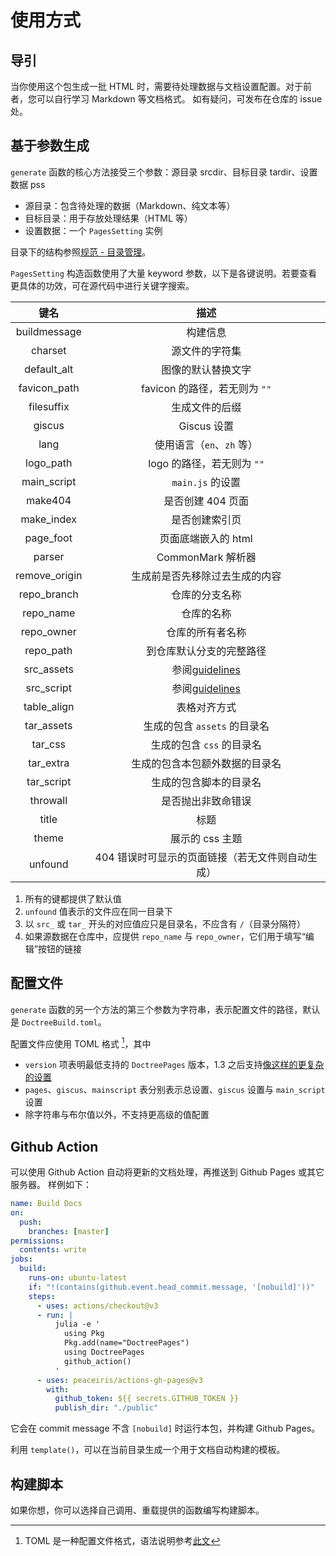# 使用方式
## 导引
当你使用这个包生成一批 HTML 时，需要待处理数据与文档设置配置。对于前者，您可以自行学习 Markdown 等文档格式。
如有疑问，可发布在仓库的 issue 处。

## 基于参数生成
`generate` 函数的核心方法接受三个参数：源目录 srcdir、目标目录 tardir、设置数据 pss
* 源目录：包含待处理的数据（Markdown、纯文本等）
* 目标目录：用于存放处理结果（HTML 等）
* 设置数据：一个 `PagesSetting` 实例

目录下的结构参照[规范 - 目录管理](guidelines.md#目录管理)。

`PagesSetting` 构造函数使用了大量 keyword 参数，以下是各键说明。若要查看更具体的功效，可在源代码中进行关键字搜索。

| 键名 | 描述 |
| :-: | :-: |
| buildmessage | 构建信息 |
| charset | 源文件的字符集 |
| default_alt | 图像的默认替换文字 |
| favicon_path | favicon 的路径，若无则为 `""` |
| filesuffix | 生成文件的后缀 |
| giscus | Giscus 设置 |
| lang | 使用语言（`en`、`zh` 等） |
| logo_path | logo 的路径，若无则为 `""` |
| main_script | `main.js` 的设置 |
| make404 | 是否创建 404 页面 |
| make_index | 是否创建索引页 |
| page_foot | 页面底端嵌入的 html |
| parser | CommonMark 解析器 |
| remove_origin | 生成前是否先移除过去生成的内容 |
| repo_branch | 仓库的分支名称 |
| repo_name | 仓库的名称 |
| repo_owner | 仓库的所有者名称 |
| repo_path | 到仓库默认分支的完整路径 |
| src_assets | 参阅[guidelines](guidelines.md#目录管理) |
| src_script | 参阅[guidelines](guidelines.md#目录管理) |
| table_align | 表格对齐方式 |
| tar_assets | 生成的包含 `assets` 的目录名 |
| tar_css | 生成的包含 `css` 的目录名 |
| tar_extra | 生成的包含本包额外数据的目录名 |
| tar_script | 生成的包含脚本的目录名 |
| throwall | 是否抛出非致命错误 |
| title | 标题 |
| theme | 展示的 css 主题 |
| unfound | 404 错误时可显示的页面链接（若无文件则自动生成） |

1. 所有的键都提供了默认值
2. `unfound` 值表示的文件应在同一目录下
3. 以 `src_` 或 `tar_` 开头的对应值应只是目录名，不应含有 `/`（目录分隔符）
4. 如果源数据在仓库中，应提供 `repo_name` 与 `repo_owner`，它们用于填写“编辑”按钮的链接

## 配置文件
`generate` 函数的另一个方法的第三个参数为字符串，表示配置文件的路径，默认是 `DoctreeBuild.toml`。

配置文件应使用 TOML 格式 [^1]，其中
* `version` 项表明最低支持的 `DoctreePages` 版本，1.3 之后支持[像这样的更复杂的设置](https://pkgdocs.julialang.org/v1/compatibility/)
* `pages`、`giscus`、`mainscript` 表分别表示总设置、`giscus` 设置与 `main_script` 设置
* 除字符串与布尔值以外，不支持更高级的值配置

## Github Action
可以使用 Github Action 自动将更新的文档处理，再推送到 Github Pages 或其它服务器。
样例如下：
```yaml
name: Build Docs
on:
  push:
    branches: [master]
permissions:
  contents: write
jobs:
  build:
    runs-on: ubuntu-latest
    if: "!(contains(github.event.head_commit.message, '[nobuild]'))"
    steps:
      - uses: actions/checkout@v3
      - run: |
          julia -e '
            using Pkg
            Pkg.add(name="DoctreePages")
            using DoctreePages
            github_action()
          '
      - uses: peaceiris/actions-gh-pages@v3
        with:
          github_token: ${{ secrets.GITHUB_TOKEN }}
          publish_dir: "./public"
```

它会在 commit message 不含 `[nobuild]` 时运行本包，并构建 Github Pages。

利用 `template()`，可以在当前目录生成一个用于文档自动构建的模板。

## 构建脚本
如果你想，你可以选择自己调用、重载提供的函数编写构建脚本。

[^1]: TOML 是一种配置文件格式，语法说明参考[此文](https://github.com/LongTengDao/TOML/blob/%E9%BE%99%E8%85%BE%E9%81%93-%E8%AF%91/toml-v1.0.0.md)
